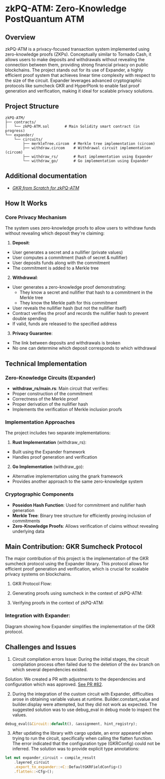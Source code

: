 # zkPQ-ATM: Zero-Knowledge PostQuantum ATM

## Overview
zkPQ-ATM is a privacy-focused transaction system implemented using zero-knowledge proofs (ZKPs). Conceptually similar to Tornado Cash, it allows users to make deposits and withdrawals without revealing the connection between them, providing strong financial privacy on public blockchains. The project stands out for its use of Expander, a highly efficient proof system that achieves linear time complexity with respect to the size of the circuit. Expander leverages advanced cryptographic protocols like sumcheck GKR and HyperPlonk to enable fast proof generation and verification, making it ideal for scalable privacy solutions.

## Project Structure
```
zkPQ-ATM/
├── contracts/
│   └── zkPQ-ATM.sol       # Main Solidity smart contract (in progress)
└── expander/
    └── circuits/
        ├── merkleTree.circom  # Merkle tree implementation (circom)
        ├── withdraw.circom    # Withdrawal circuit implementation (circom)
        ├── withdraw_rs/       # Rust implementation using Expander
        └── withdraw_go/       # Go implementation using Expander
```

## Additional documentation
- *[GKR from Scratch for zkPQ-ATM](GKR-zkPQ-ATM.md)*

## How It Works

### Core Privacy Mechanism
The system uses zero-knowledge proofs to allow users to withdraw funds without revealing which deposit they're claiming:

1. **Deposit**:
- User generates a secret and a nullifier (private values)
- User computes a commitment (hash of secret & nullifier)
- User deposits funds along with the commitment
- The commitment is added to a Merkle tree

2. **Withdrawal**:
- User generates a zero-knowledge proof demonstrating:
    - They know a secret and nullifier that hash to a commitment in the Merkle tree
    - They know the Merkle path for this commitment
- User reveals the nullifier hash (but not the nullifier itself)
- Contract verifies the proof and records the nullifier hash to prevent double spending
- If valid, funds are released to the specified address

3. **Privacy Guarantee**:
- The link between deposits and withdrawals is broken
- No one can determine which deposit corresponds to which withdrawal

## Technical Implementation

### Zero-Knowledge Circuits (Expander)
- **withdraw_rs/main.rs**: Main circuit that verifies:
- Proper construction of the commitment
- Correctness of the Merkle proof
- Proper derivation of the nullifier hash
- Implements the verification of Merkle inclusion proofs

### Implementation Approaches
The project includes two separate implementations:

1. **Rust Implementation** (withdraw_rs):
- Built using the Expander framework
- Handles proof generation and verification

2. **Go Implementation** (withdraw_go):
- Alternative implementation using the gnark framework
- Provides another approach to the same zero-knowledge system

### Cryptographic Components
- **Poseidon Hash Function**: Used for commitment and nullifier hash generation
- **Merkle Tree**: Binary tree structure for efficiently proving inclusion of commitments
- **Zero-Knowledge Proofs**: Allows verification of claims without revealing underlying data

## Main Contribution: GKR Sumcheck Protocol

The major contribution of this project is the implementation of the GKR sumcheck protocol using the Expander library. This protocol allows for efficient proof generation and verification, which is crucial for scalable privacy systems on blockchains.


1. GKR Protocol Flow:

1. Generating proofs using sumcheck in the context of zkPQ-ATM:

2. Verifying proofs in the context of zkPQ-ATM:

### Integration with Expander:

Diagram showing how Expander simplifies the implementation of the GKR protocol.

## Challenges and Issues

1. Circuit compilation errors
Issue: During the initial stages, the circuit compilation process often failed due to the deletion of the `dev` branch on which several dependencies existed.

Solution: We created a PR with adjustments to the dependencies and configuration which was approved. [See PR #82](https://github.com/PolyhedraZK/ExpanderCompilerCollection/pull/82).

2. During the integration of the custom circuit with Expander, difficulties arose in obtaining variable values ​​at runtime. Builder.constant_value and builder.display were attempted, but they did not work as expected. The suggested solution was to use debug_eval in debug mode to inspect the values.

```rust
debug_eval(&Circuit::default(), &assignment, hint_registry);
```

3. After updating the library with cargo update, an error appeared when trying to run the circuit, specifically when calling the flatten function. The error indicated that the configuration type (GKRConfig) could not be inferred. The solution was to provide explicit type annotations:

```rust
let mut expander_circuit = compile_result
    .layered_circuit
    .export_to_expander::<C::DefaultGKRFieldConfig>()
    .flatten::<Cfg>();
```